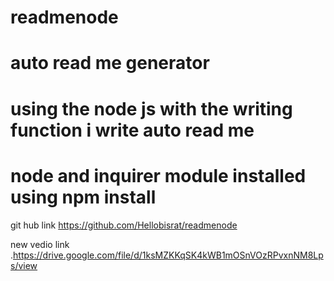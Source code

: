 # readmenode
<bisrat mengesha>
  
# auto read me generator
  
# using the node js with the writing function i write auto read me

# node and inquirer module installed using npm install

git hub link https://github.com/Hellobisrat/readmenode



new vedio link .https://drive.google.com/file/d/1ksMZKKqSK4kWB1mOSnVOzRPvxnNM8Lps/view
